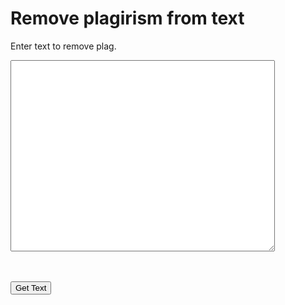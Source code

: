 
<html>
<head>

</head>
<body>

<h1>Remove plagirism from text</h1>
<p>Enter text to remove plag.</p>
  
  <textarea id="message" rows="20" cols="50"></textarea>
  <br><br>
   <input type="button" value="Get Text" onclick="getText()" />

  <script>
  function getText() {
    var text = document.getElementById("message").value;
    alert(text);
}
  </script>
  


</body>
</html>
